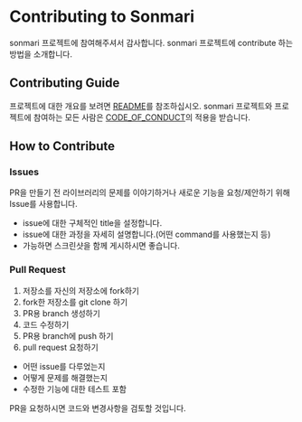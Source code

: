 
# Contributing to Sonmari

sonmari 프로젝트에 참여해주셔서 감사합니다. sonmari 프로젝트에 contribute 하는 방법을 소개합니다.


## Contributing Guide

프로젝트에 대한 개요를 보려면 [README](https://github.com/bjin28/Repo/blob/main/README.md)를 참조하십시오.
sonmari 프로젝트와 프로젝트에 참여하는 모든 사람은 [CODE_OF_CONDUCT](https://github.com/23bulgogi/sonmari/blob/main/CODE_OF_CONDUCT.md)의 적용을 받습니다.


## How to Contribute

### Issues

PR을 만들기 전 라이브러리의 문제를 이야기하거나 새로운 기능을 요청/제안하기 위해 Issue를 사용합니다.

+ issue에 대한 구체적인 title을 설정합니다.
+ issue에 대한 과정을 자세히 설명합니다.(어떤 command를 사용했는지 등) 
+ 가능하면 스크린샷을 함께 게시하시면 좋습니다.


### Pull Request


1. 저장소를 자신의 저장소에 fork하기
2. fork한 저장소를 git clone 하기
3. PR용 branch 생성하기
4. 코드 수정하기
5. PR용 branch에 push 하기
6. pull request 요청하기
  + 어떤 issue를 다루었는지
  + 어떻게 문제를 해결했는지
  + 수정한 기능에 대한 테스트 포함

PR을 요청하시면 코드와 변경사항을 검토할 것입니다.
